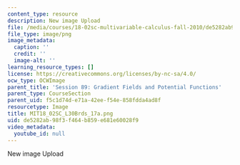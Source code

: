 ```yaml
---
content_type: resource
description: New image Upload
file: /media/courses/18-02sc-multivariable-calculus-fall-2010/de5282ab98f3f464b859e681e60028f9_MIT18_02SC_L30Brds_17a.png
file_type: image/png
image_metadata:
  caption: ''
  credit: ''
  image-alt: ''
learning_resource_types: []
license: https://creativecommons.org/licenses/by-nc-sa/4.0/
ocw_type: OCWImage
parent_title: 'Session 89: Gradient Fields and Potential Functions'
parent_type: CourseSection
parent_uid: f5c1d74d-e71a-42ee-f54e-858fdda4ad8f
resourcetype: Image
title: MIT18_02SC_L30Brds_17a.png
uid: de5282ab-98f3-f464-b859-e681e60028f9
video_metadata:
  youtube_id: null
---
```

New image Upload